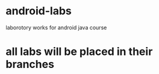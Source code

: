 # android-labs
laborotory works for android java course

# all labs will be placed in their branches
